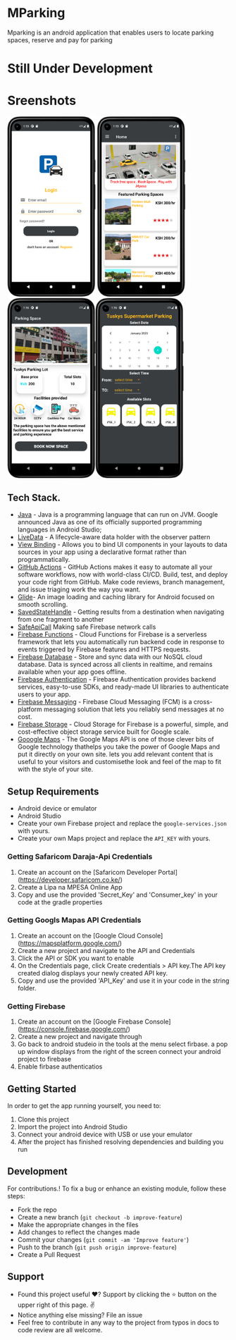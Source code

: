 # MParking
Mparking is an android application that enables users to locate parking spaces, reserve and pay for parking
# Still Under Development
# Sreenshots
<img src="Images/login.png" width="200" > <img src="Images/home.png" width="200" > <img src="Images/parking1.png" width="200" ><img src="Images/slot.png" width="200" >  

## Tech Stack.
- [Java](https://developer.android.com/studio/write/java8-support?gclid=CjwKCAiA68ebBhB-EiwALVC-NrHBWyF1NkQ3cE87Mr94ZDB2BsAxAsRpCmDJqi6vEKDlOeLfjhr_aRoCTwgQAvD_BwE&gclsrc=aw.ds) - Java is a programming language that can run on JVM. Google announced Java as one of its officially supported programming languages in Android Studio;
- [LiveData](https://developer.android.com/topic/libraries/architecture/livedata) -  A lifecycle-aware data holder with the observer pattern
- [View Binding](https://developer.android.com/topic/libraries/data-binding/) - Allows you to bind UI components in your layouts to data sources in your app using a declarative format rather than programmatically.
- [GitHub Actions](https://github.com/features/actions) - GitHub Actions makes it easy to automate all your software workflows, now with world-class CI/CD. Build, test, and deploy your code right from GitHub. Make code reviews, branch management, and issue triaging work the way you want.
- [Glide](https://github.com/bumptech/glide)- An image loading and caching library for Android focused on smooth scrolling.
- [SavedStateHandle](https://developer.android.com/guide/navigation/navigation-programmatic) - Getting results from a destination when navigating from one fragment to another
- [SafeApiCall](https://github.com/JoelKanyi/Savings-Zetu-App/blob/main/app/src/main/java/com/kanyideveloper/savingszetu/utils/ExtensionFunctions.kt) Making safe Firebase network calls
- [Firebase Functions](https://firebase.google.com/docs/functions) - Cloud Functions for Firebase is a serverless framework that lets you automatically run backend code in response to events triggered by Firebase features and HTTPS requests.
- [Firebase Database](https://firebase.google.com/docs/database) - Store and sync data with our NoSQL cloud database. Data is synced across all clients in realtime, and remains available when your app goes offline.
- [Firebase Authentication](https://firebase.google.com/docs/auth) - Firebase Authentication provides backend services, easy-to-use SDKs, and ready-made UI libraries to authenticate users to your app.
- [Firebase Messaging](https://firebase.google.com/docs/cloud-messaging) - Firebase Cloud Messaging (FCM) is a cross-platform messaging solution that lets you reliably send messages at no cost.
- [Firebase Storage](https://firebase.google.com/docs/storage) - Cloud Storage for Firebase is a powerful, simple, and cost-effective object storage service built for Google scale.
- [Gooogle Maps](https://mapsplatform.google.com/) - The Google Maps API is one of those clever bits of Google technology thathelps you take the power of Google Maps and put it directly on your own site. lets you add relevant content that is useful to your visitors and customisethe look and feel of the map to fit with the style of your site.

## Setup Requirements
- Android device or emulator
- Android Studio
- Create your own Firebase project and replace the `google-services.json` with yours.
- Create your own Maps project and replace the `API_KEY` with yours.

### Getting Safaricom Daraja-Api Credentials
1. Create an account on the [Safaricom Developer Portal] (https://developer.safaricom.co.ke/)
2. Create a Lipa na MPESA Online App
3. Copy and use the provided 'Secret_Key' and 'Consumer_key' in your code at the gradle properties

### Getting Googls Mapas API Credentials
1. Create an account on the [Google Cloud Console] (https://mapsplatform.google.com/)
2. Create a new project and navigate to the API and Credentials
3. Click the API or SDK you want to enable
4. On the Credentials page, click Create credentials > API key.The API key created dialog displays your newly created API key.
5. Copy and use the provided 'API_Key' and use it in your code in the string folder.

### Getting Firebase 
1. Create an account on the [Google Firebase Console] (https://console.firebase.google.com/)
2. Create a new project and navigate through
3. Go back to android studeio in the tools at the menu select firbase. a pop up window displays from the right of the screen connect your android project to firebase
4. Enable firbase authenticatios

## Getting Started
In order to get the app running yourself, you need to:
1.  Clone this project
2.  Import the project into Android Studio
3.  Connect your android device with USB or use your emulator
4.  After the project has finished resolving dependencies and building you run

## Development
For contributions.!
To fix a bug or enhance an existing module, follow these steps:

- Fork the repo
- Create a new branch (`git checkout -b improve-feature`)
- Make the appropriate changes in the files
- Add changes to reflect the changes made
- Commit your changes (`git commit -am 'Improve feature'`)
- Push to the branch (`git push origin improve-feature`)
- Create a Pull Request

## Support
- Found this project useful ❤️? Support by clicking the ⭐️ button on the upper right of this page. ✌️
- Notice anything else missing? File an issue 
- Feel free to contribute in any way to the project from typos in docs to code review are all welcome.
